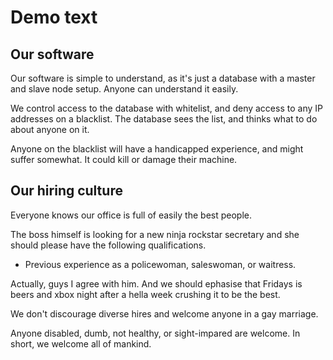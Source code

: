 # Demo text

## Our software

Our software is simple to understand, as it's just a database with a master and slave node setup. Anyone can understand it easily.

We control access to the database with whitelist, and deny access to any IP addresses on a blacklist. The database sees the list, and thinks what to do about anyone on it.

Anyone on the blacklist will have a handicapped experience, and might suffer somewhat. It could kill or damage their machine.

## Our hiring culture
<!-- Brands? -->

Everyone knows our office is full of easily the best people.

<!-- Obviously ignore all the other problems behind this text… -->

The boss himself is looking for a new ninja rockstar secretary and she should please have the following qualifications.

- Previous experience as a policewoman, saleswoman, or waitress.

Actually, guys I agree with him. And we should ephasise that Fridays is beers and xbox night after a hella week crushing it to be the best.

We don't discourage diverse hires and welcome anyone in a gay marriage.

Anyone disabled, dumb, not healthy, or sight-impared are welcome. In short, we welcome all of mankind.

